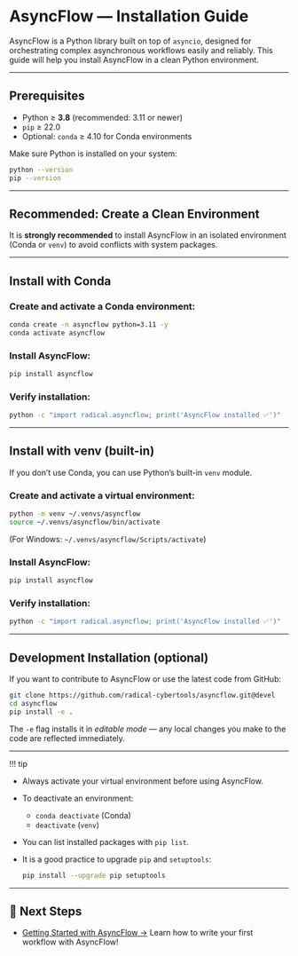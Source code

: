 # AsyncFlow — Installation Guide

AsyncFlow is a Python library built on top of `asyncio`, designed for orchestrating complex asynchronous workflows easily and reliably.
This guide will help you install AsyncFlow in a clean Python environment.

---

## Prerequisites

* Python ≥ **3.8** (recommended: 3.11 or newer)
* `pip` ≥ 22.0
* Optional: `conda` ≥ 4.10 for Conda environments

Make sure Python is installed on your system:

```bash
python --version
pip --version
```

---

## Recommended: Create a Clean Environment

It is **strongly recommended** to install AsyncFlow in an isolated environment (Conda or `venv`) to avoid conflicts with system packages.

---

## Install with **Conda**

### Create and activate a Conda environment:

```bash
conda create -n asyncflow python=3.11 -y
conda activate asyncflow
```

### Install AsyncFlow:

```bash
pip install asyncflow
```

### Verify installation:

```bash
python -c "import radical.asyncflow; print('AsyncFlow installed ✅')"
```

---

## Install with **venv** (built-in)

If you don’t use Conda, you can use Python’s built-in `venv` module.

### Create and activate a virtual environment:

```bash
python -m venv ~/.venvs/asyncflow
source ~/.venvs/asyncflow/bin/activate
```

(For Windows: `~/.venvs/asyncflow/Scripts/activate`)

### Install AsyncFlow:

```bash
pip install asyncflow
```

### Verify installation:

```bash
python -c "import radical.asyncflow; print('AsyncFlow installed ✅')"
```

---

## Development Installation (optional)

If you want to contribute to AsyncFlow or use the latest code from GitHub:

```bash
git clone https://github.com/radical-cybertools/asyncflow.git@devel
cd asyncflow
pip install -e .
```

The `-e` flag installs it in *editable mode* — any local changes you make to the code are reflected immediately.

---

!!! tip

* Always activate your virtual environment before using AsyncFlow.
* To deactivate an environment:

  * `conda deactivate` (Conda)
  * `deactivate` (`venv`)
* You can list installed packages with `pip list`.
* It is a good practice to upgrade `pip` and `setuptools`:

  ```bash
  pip install --upgrade pip setuptools
  ```

---

## 🚀 Next Steps

* [Getting Started with AsyncFlow →](basic.md)
  Learn how to write your first workflow with AsyncFlow!
